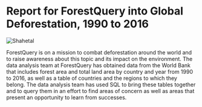# Report for ForestQuery into Global Deforestation, 1990 to 2016

<p align="left"> <img src="https://deforestationdashboard.netlify.app/static/media/pct_forest_coverage_1990_to_2016_map.dcd93d43.gif" alt="Shahetal" /> </p>


ForestQuery is on a mission to combat deforestation around the world and to raise awareness about this topic and its impact on the environment. The data analysis team at ForestQuery has obtained data from the World Bank that includes forest area and total land area by country and year from 1990 to 2016, as well as a table of countries and the regions to which they belong. The data analysis team has used SQL to bring these tables together and to query them in an effort to find areas of concern as well as areas that present an opportunity to learn from successes.
